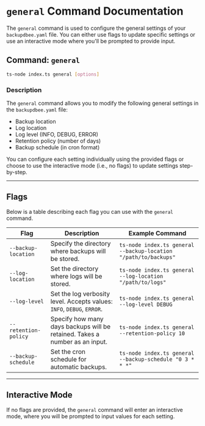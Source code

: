 # `general` Command Documentation

The `general` command is used to configure the general settings of your `backupdbee.yaml` file. You can either use flags to update specific settings or use an interactive mode where you'll be prompted to provide input.

## Command: `general`

```bash
ts-node index.ts general [options]
```

### Description

The `general` command allows you to modify the following general settings in the `backupdbee.yaml` file:

- Backup location
- Log location
- Log level (INFO, DEBUG, ERROR)
- Retention policy (number of days)
- Backup schedule (in cron format)

You can configure each setting individually using the provided flags or choose to use the interactive mode (i.e., no flags) to update settings step-by-step.

---

## Flags

Below is a table describing each flag you can use with the `general` command.

| Flag                 | Description                                                                 | Example Command                                                 |
| -------------------- | --------------------------------------------------------------------------- | --------------------------------------------------------------- |
| `--backup-location`  | Specify the directory where backups will be stored.                         | `ts-node index.ts general --backup-location "/path/to/backups"` |
| `--log-location`     | Set the directory where logs will be stored.                                | `ts-node index.ts general --log-location "/path/to/logs"`       |
| `--log-level`        | Set the log verbosity level. Accepts values: `INFO`, `DEBUG`, `ERROR`.      | `ts-node index.ts general --log-level DEBUG`                    |
| `--retention-policy` | Specify how many days backups will be retained. Takes a number as an input. | `ts-node index.ts general --retention-policy 10`                |
| `--backup-schedule`  | Set the cron schedule for automatic backups.                                | `ts-node index.ts general --backup-schedule "0 3 * * *"`        |

---

## Interactive Mode

If no flags are provided, the `general` command will enter an interactive mode, where you will be prompted to input values for each setting.
